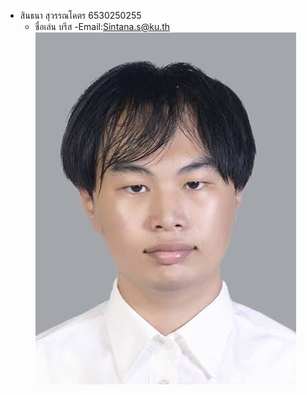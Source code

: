 - สินธนา สุวรรณโคตร 6530250255
  - ชื่อเล่น บรีส
    -Email:Sintana.s@ku.th
    ![Alt text](Images/IMG_1496.jpeg)
